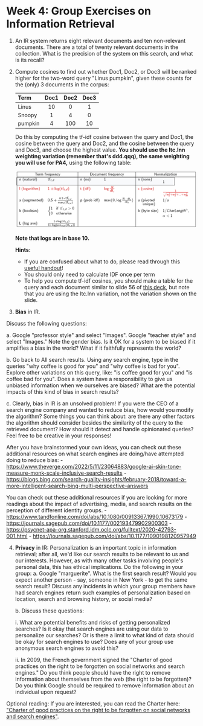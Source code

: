 # Week 4: Group Exercises on Information Retrieval

1. An IR system returns eight relevant documents and ten non-relevant documents. There are a total of twenty relevant documents in the collection. 
What is the precision of the system on this search, and what is its recall?

2. Compute cosines to find out whether Doc1, Doc2, or Doc3 will be ranked higher for the two-word query "Linus pumpkin", 
given these counts for the (only) 3 documents in the corpus:

   | Term    | Doc1 | Doc2 | Doc3 |
   |:--------|:----:|:----:|:----:|
   | Linus   | 10   | 0    | 1    |
   | Snoopy  | 1    | 4    | 0    |
   | pumpkin | 4    | 100  | 10   |

   Do this by computing the tf-idf cosine between the query and Doc1, the cosine between the query and Doc2, and the cosine between the query and Doc3, 
and choose the highest value. **You should use the ltc.lnn weighting variation (remember that's ddd.qqq), the same weighting you will use for PA4,** using the following table:

   ![Weighting variations table](cosinechart.jpeg)

   **Note that logs are in base 10.**
   
   **Hints:**
   - If you are confused about what to do, please read through this [useful handout](CS124_IR_Handout.pdf)!
   - You should only need to calculate IDF once per term
   - To help you compute tf-idf cosines, you should make a table for the query and each document similar to slide 56 of [this deck](https://spark-public.s3.amazonaws.com/cs124/slides/ir-2.pdf), but note that you are using the ltc.lnn variation, not the variation shown on the slide.

3. **Bias** in IR. 

Discuss the following questions: 

   a. Google "professor style" and select "Images". Google "teacher style" and select "Images." Note the gender bias. Is it OK for a system to be biased if it amplifies a bias in the world? What if it faithfully represents the world?
   
   b. Go back to All search results. Using any search engine, type in the queries "why coffee is good for you" and "why coffee is bad for you". Explore other variations on this query, like: "is coffee good for you" and "is coffee bad for you". Does a system have a responsibility to give us unbiased information when we ourselves are biased? What are the potential impacts of this kind of bias in search results? 
   
   c. Clearly, bias in IR is an unsolved problem! If you were the CEO of a search engine company and wanted to reduce bias, how would you modify the algorithm? Some things you can think about: are there any other factors the algorithm should consider besides the similarity of the query to the retrieved document? How should it detect and handle opinionated queries? Feel free to be creative in your responses!

After you have brainstormed your own ideas, you can check out these additional resources on what search engines are doing/have attempted doing to reduce bias:
      - https://www.theverge.com/2022/5/11/23064883/google-ai-skin-tone-measure-monk-scale-inclusive-search-results
      - https://blogs.bing.com/search-quality-insights/february-2018/toward-a-more-intelligent-search-bing-multi-perspective-answers
   
You can check out these additional resources if you are looking for more readings about the impact of advertising, media, and search results 
on the perception of different identity groups.
      - https://www.tandfonline.com/doi/abs/10.1080/00913367.1990.10673179
      - https://journals.sagepub.com/doi/10.1177/002193479902900303
      - https://psycnet-apa-org.stanford.idm.oclc.org/fulltext/2020-42793-001.html
      - https://journals.sagepub.com/doi/abs/10.1177/1090198120957949

4. **Privacy** in IR: Personalization is an important topic in information retrieval; after all, we'd like our search results to be relevant to us and our interests.
 However, as with many other tasks involving people's personal data, this has ethical implications. Do the following in your group:
   a. Google "marguerite". What is the first search result? Would you expect another person - say, someone in New York - to get the same search result? 
Discuss any incidents in which your group members have had search engines return such examples of personalization based on location, search and browsing history, or social media?
  
   b. Discuss these questions:
   
      i. What are potential benefits and risks of getting personalized searches? Is it okay that search engines are using our data to personalize our searches? Or is there a limit to what kind of data should be okay for search engines to use? Does any of your group use anonymous search engines to avoid this?
      
      ii. In 2009, the French government signed the "Charter of good practices on the right to be forgotten on social networks and search engines." 
      Do you think people should have the right to remove information about themselves from the web (the right to be forgotten)? 
Do you think Google should be required to remove information about an individual upon request?

Optional reading: If you are interested, you can read the Charter here: ["Charter of good practices on the right to be forgotten on social networks and search engines"](https://fr.wikisource.org/wiki/Charte_du_droit_%C3%A0_l%E2%80%99oubli_dans_les_sites_collaboratifs_et_les_moteurs_de_recherche).
